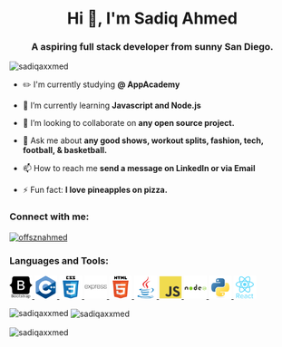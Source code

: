 <h1 align="center">Hi 👋, I'm Sadiq Ahmed</h1>
<h3 align="center">A aspiring full stack developer from sunny San Diego.</h3>

<p align="left"> <img src="https://komarev.com/ghpvc/?username=sadiqaxxmed&label=Profile%20views&color=0e75b6&style=flat" alt="sadiqaxxmed" /> </p>

- ✏️ I'm currently studying **@ AppAcademy**

- 🌱 I’m currently learning **Javascript and Node.js**

- 👯 I’m looking to collaborate on **any open source project.**

- 💬 Ask me about **any good shows, workout splits, fashion, tech, football, & basketball.**

- 📫 How to reach me **send a message on LinkedIn or via Email**

- ⚡ Fun fact: **I love pineapples on pizza.**

<h3 align="left">Connect with me:</h3>
<p align="left">
<a href="https://instagram.com/offsznahmed" target="blank"><img align="center" src="https://raw.githubusercontent.com/rahuldkjain/github-profile-readme-generator/master/src/images/icons/Social/instagram.svg" alt="offsznahmed" height="30" width="40" /></a>
</p>

<h3 align="left">Languages and Tools:</h3>
<p align="left"> <a href="https://getbootstrap.com" target="_blank" rel="noreferrer"> <img src="https://raw.githubusercontent.com/devicons/devicon/master/icons/bootstrap/bootstrap-plain-wordmark.svg" alt="bootstrap" width="40" height="40"/> </a> <a href="https://www.w3schools.com/cpp/" target="_blank" rel="noreferrer"> <img src="https://raw.githubusercontent.com/devicons/devicon/master/icons/cplusplus/cplusplus-original.svg" alt="cplusplus" width="40" height="40"/> </a> <a href="https://www.w3schools.com/css/" target="_blank" rel="noreferrer"> <img src="https://raw.githubusercontent.com/devicons/devicon/master/icons/css3/css3-original-wordmark.svg" alt="css3" width="40" height="40"/> </a> <a href="https://expressjs.com" target="_blank" rel="noreferrer"> <img src="https://raw.githubusercontent.com/devicons/devicon/master/icons/express/express-original-wordmark.svg" alt="express" width="40" height="40"/> </a> <a href="https://www.w3.org/html/" target="_blank" rel="noreferrer"> <img src="https://raw.githubusercontent.com/devicons/devicon/master/icons/html5/html5-original-wordmark.svg" alt="html5" width="40" height="40"/> </a> <a href="https://www.java.com" target="_blank" rel="noreferrer"> <img src="https://raw.githubusercontent.com/devicons/devicon/master/icons/java/java-original.svg" alt="java" width="40" height="40"/> </a> <a href="https://developer.mozilla.org/en-US/docs/Web/JavaScript" target="_blank" rel="noreferrer"> <img src="https://raw.githubusercontent.com/devicons/devicon/master/icons/javascript/javascript-original.svg" alt="javascript" width="40" height="40"/> </a> <a href="https://nodejs.org" target="_blank" rel="noreferrer"> <img src="https://raw.githubusercontent.com/devicons/devicon/master/icons/nodejs/nodejs-original-wordmark.svg" alt="nodejs" width="40" height="40"/> </a> <a href="https://www.python.org" target="_blank" rel="noreferrer"> <img src="https://raw.githubusercontent.com/devicons/devicon/master/icons/python/python-original.svg" alt="python" width="40" height="40"/> </a> <a href="https://reactjs.org/" target="_blank" rel="noreferrer"> <img src="https://raw.githubusercontent.com/devicons/devicon/master/icons/react/react-original-wordmark.svg" alt="react" width="40" height="40"/> </a> </p>

<p><img align="left" src="https://github-readme-stats.vercel.app/api/top-langs?username=sadiqaxxmed&show_icons=true&locale=en&layout=compact" alt="sadiqaxxmed" /></p>

<p>&nbsp;<img align="center" src="https://github-readme-stats.vercel.app/api?username=sadiqaxxmed&show_icons=true&locale=en" alt="sadiqaxxmed" /></p>

<p><img align="center" src="https://github-readme-streak-stats.herokuapp.com/?user=sadiqaxxmed&" alt="sadiqaxxmed" /></p>

